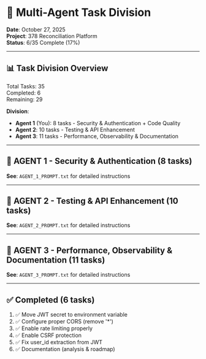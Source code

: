 # 🤖 Multi-Agent Task Division

**Date**: October 27, 2025  
**Project**: 378 Reconciliation Platform  
**Status**: 6/35 Complete (17%)

---

## 📊 Task Division Overview

Total Tasks: 35  
Completed: 6  
Remaining: 29  

**Division**:
- **Agent 1** (You): 8 tasks - Security & Authentication + Code Quality
- **Agent 2**: 10 tasks - Testing & API Enhancement  
- **Agent 3**: 11 tasks - Performance, Observability & Documentation

---

## 🎯 AGENT 1 - Security & Authentication (8 tasks)

**See**: `AGENT_1_PROMPT.txt` for detailed instructions

---

## 🧪 AGENT 2 - Testing & API Enhancement (10 tasks)

**See**: `AGENT_2_PROMPT.txt` for detailed instructions

---

## 🚀 AGENT 3 - Performance, Observability & Documentation (11 tasks)

**See**: `AGENT_3_PROMPT.txt` for detailed instructions

---

## ✅ Completed (6 tasks)

1. ✅ Move JWT secret to environment variable
2. ✅ Configure proper CORS (remove '*')
3. ✅ Enable rate limiting properly
4. ✅ Enable CSRF protection
5. ✅ Fix user_id extraction from JWT
6. ✅ Documentation (analysis & roadmap)
